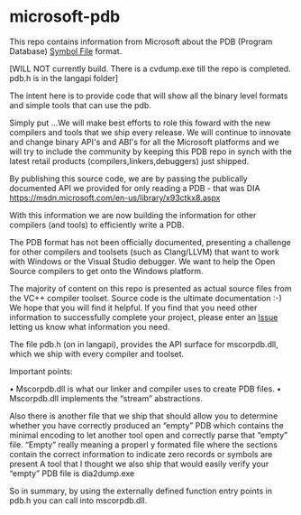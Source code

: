 # microsoft-pdb
This repo contains information from Microsoft about the PDB (Program Database) 
[Symbol File](https://msdn.microsoft.com/en-us/library/windows/desktop/aa363368(v=vs.85).aspx) format.

[WILL NOT currently build. There is a cvdump.exe till the repo is completed.  pdb.h is in the langapi folder]

The intent here is to provide code that will show all the binary level formats and simple tools that can use the pdb.

Simply put ...We will make best efforts to role this foward with the new compilers and tools that we ship every release. We will continue to innovate and change binary API's and ABI's for all the Microsoft platforms and we will try to include the community by keeping this PDB repo in synch with the latest retail products (compilers,linkers,debuggers) just shipped.  

By publishing this source code, we are by passing the publically documented API we provided for only reading a PDB - that was DIA
https://msdn.microsoft.com/en-us/library/x93ctkx8.aspx 

With this information we are now building the information for other compilers (and tools) to efficiently write a PDB. 

The PDB format has not been officially documented, presenting a challenge for other compilers and
toolsets (such as Clang/LLVM) that want to work with Windows or the Visual Studio debugger. We want
to help the Open Source compilers to get onto the Windows platform.
 
The majority of content on this repo is presented as actual source files from the VC++ compiler 
toolset. Source code is the ultimate documentation :-) We hope that you will find it helpful. If you 
find that you need other information to successfully complete your project, please enter an
[Issue](https://github.com/microsoft/microsoft-pdb/issues) letting us know what information you need.

The file pdb.h (on in langapi), provides the API surface for mscorpdb.dll, which we ship with every compiler and toolset.

Important points:

•	Mscorpdb.dll is what our linker and compiler uses to create PDB files.
•	Mscorpdb.dll implements the “stream” abstractions.

Also there is another file that we ship that should allow you to determine whether you have correctly produced an “empty” PDB which contains the minimal encoding to let another tool open and correctly parse that “empty” file.  “Empty” really meaning a properl
y formated file where the sections contain the correct information to indicate zero records or symbols are present
A tool that I thought we also ship that would easily verify your “empty” PDB file is dia2dump.exe

So in summary, by using the externally defined function entry points in pdb.h you can call into mscorpdb.dll.

